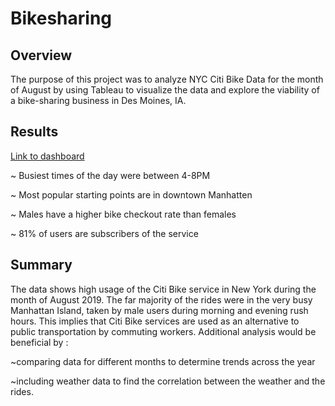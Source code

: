 # Bikesharing
## Overview
The purpose of this project was to analyze NYC Citi Bike Data for the month of August by using Tableau to visualize the data and explore the viability of a bike-sharing business in Des Moines, IA.

## Results

[Link to dashboard](https://public.tableau.com/app/profile/jason3261/viz/NYCCitiBike_16326102973720/Story1?publish=yes)

~ Busiest times of the day were between 4-8PM

~ Most popular starting points are in downtown Manhatten

~ Males have a higher bike checkout rate than females 

~ 81% of users are subscribers of the service

## Summary

The data shows high usage of the Citi Bike service in New York during the month of August 2019.
The far majority of the rides were in the very busy Manhattan Island, taken by male users during morning and evening rush hours. This implies that Citi Bike services are used as an alternative to public transportation by commuting workers.
Additional analysis would be beneficial by :

~comparing data for different months to determine trends across the year

~including weather data to find the correlation between the weather and the rides.
